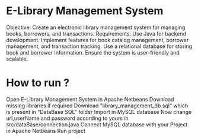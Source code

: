 # E-Library Management System
Objective: Create an electronic library management system for managing books, borrowers, and transactions.
Requirements:
Use Java for backend development.
Implement features for book catalog management, borrower management, and transaction tracking.
Use a relational database for storing book and borrower information.
Ensure the system is user-friendly and scalable.

# How to run ? 
Open E-Library Management System in Apache Netbeans
Download missing libraries if required
Download "library_management_db.sql" which is present in "DataBase SQL" folder
Import in MySQL database 
Now change url,userName and password according to yours in src/dataBase/connection.java
Connect MySQL database with your Project in Apache Netbeans 
Run project 
